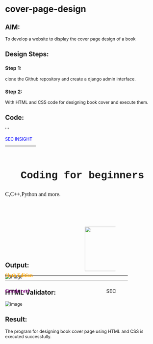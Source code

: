 # cover-page-design
## AIM:
To develop a website to display the cover page design of a book

## Design Steps:

### Step 1:
clone the Github repository and create a django admin interface.
### Step 2:
With HTML and CSS code for designing book cover and execute them.
## Code:
'''
<style>
  bookpage{
 width: 400px;
 height: 600px;
 color:crimson;
 margin-left: auto;
 margin-right: auto;
 padding: 20px;
 font-family: 'Franklin Gothic Medium', 'Arial Narrow', Arial,
sans-serif;
 background-image: url(/static/images/back.png);
 background-size: cover;
 }

 .insight{
 color: blue;
 }

 .hrstyle{
 width:100px;
 }
 .author{

 display: inline;
 position: relative;
 color: purple;
 top:190px;

 font-family:Georgia;
 font-size: medium;
 }
 .booktitle{
 font-family: 'Courier New', Courier, monospace;
 font-size: larger;
 text-align: center;
 position: relative;
 top: 30px;

 }
 .id {
 width:400px;
 position: relative;
 top:180px;

 }
 .pub{
font-size: medium;
 position: relative;
 top:155px;
 left:330px;
 }
 .ed{
 color:orange;
 font-size: medium;
 font-family: Verdana;
 position:relative;
 top:85px;
 }
 .subtitle{
 font-family:Tahoma;
 font-size: large;
 position: relative;
 top:40px;
 }
 .mypic{
 position: relative;
 top: 135px;
 left: 260px;
 width: 100px;
 height: 100px;
 background-size: cover;
 }
 </style>
 <title>Book Cover Page</title>
</head>
<body>
 <div class="bookpage">
 <div class="insight">
 SEC INSIGHT
 </div>
 <div class="hrstyle">
 <hr style="color: red;">
 </div>
 <div class="booktitle">
 <h1>Coding for beginners</h1></div>
 <div class="subtitle">
 C,C++,Python and more.
 </div>
 <div class="mypic">
 <img src="/static/images/my.png" width="130" height="145"
alt="">
 </div>
 <div class="id">
 <hr style="color: indigo;">
   <hr style="color: indigo;">
 </div>
 <div class="author">
 <p><b>Gracia ravi</b></p>
 </div>
 <div class="pub">
 SEC
 </div>
 <div class="ed">
 <b>Sixth Edition</b>
 </div>
 </div>
</body>

## Output:
![image](https://github.com/gracia55/cover-page-design/assets/129026838/f3cfab86-bfbc-419b-8b84-27d673f8be1f)
## HTML Validator:
![image](https://github.com/gracia55/cover-page-design/assets/129026838/aa5abed4-2623-4df6-b540-b23c90abe72b)

## Result:
The program for designing book cover page using HTML and CSS is executed successfully.
